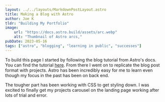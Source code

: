 ```yaml
---
layout: ../../layouts/MarkdownPostLayout.astro
title: Making a Blog with Astro
author: Joe K
tldr: "Building My Portfolio"
image: 
    url: "https://docs.astro.build/assets/arc.webp"
    alt: "Thumbnail of Astro arcs,"
pubDate: 2023-05-16
tags: ["astro", "blogging", "learning in public", "successes"]
---
```

To build this page I started by following the blog tutorial from Astro's docs. You can find the tutorial [here](https://docs.astro.build/en/tutorial/0-introduction/).
From there I went on to replicate the blog post format with projects. Astro has been incredibly easy for me to learn even though my focus in the past has been on back end.

The tougher part has been working with CSS to get styling down. I was excited to finally get my projects carousel on the landing page working after lots of trial and error.
